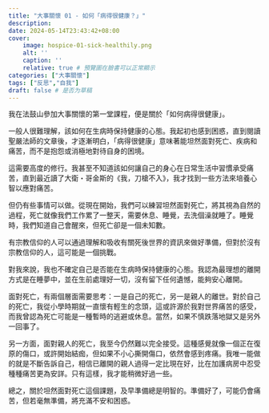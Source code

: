 ```yaml
---
title: "大事關懷 01 - 如何「病得很健康？」"
description: 
date: 2024-05-14T23:43:42+08:00
cover:
    image: hospice-01-sick-healthily.png
    alt: ''
    caption: ''
    relative: true # 預覽圖在臉書可以正常顯示
categories: ["大事關懷"]
tags: ["反思","自我"]
draft: false # 是否为草稿
---
```



我在法鼓山參加大事關懷的第一堂課程，便是關於「如何病得很健康」。

一般人很難理解，該如何在生病時保持健康的心態。我起初也感到困惑，直到閱讀聖嚴法師的文章後，才逐漸明白，「病得很健康」意味著能坦然面對死亡、疾病和痛苦，而不是抱怨或消極地對待自身的困境。

這需要高度的修行。我甚至不知道該如何讓自己的身心在日常生活中習慣承受痛苦，直到最近讀了大衛・哥金斯的《我，刀槍不入》，我才找到一些方法來培養心智以應對痛苦。

但仍有些事情可以做。從現在開始，我們可以練習坦然面對死亡，將其視為自然的過程，死亡就像我們工作累了一整天，需要休息、睡覺，去洗個澡就睡了。睡覺時，我們知道自己會醒來，但死亡卻是一個未知數。

有宗教信仰的人可以通過理解和吸收有關死後世界的資訊來做好準備，但對於沒有宗教信仰的人，這可能是一個挑戰。

對我來說，我也不確定自己是否能在生病時保持健康的心態。我認為最理想的離開方式是在睡夢中，並在生前處理好一切，沒有留下任何遺憾，能夠安心離開。

面對死亡，有兩個層面需要思考：一是自己的死亡，另一是親人的離世。對於自己的死亡，我從小學時期就一直懷有輕生的念頭，這或許源於我對世界痛苦的感受，而我曾認為死亡可能是一種暫時的逃避或休息。當然，如果不慎跌落地獄又是另外一回事了。

另一方面，面對親人的死亡，我至今仍然難以完全接受。這種感覺就像一個正在復原的傷口，或許開始結痂，但如果不小心撕開傷口，依然會感到疼痛。我唯一能做的就是不斷告訴自己，相信已離開的親人過得一定比現在好，比在加護病房中忍受種種痛苦更為安詳。只有這樣，我才能稍微好過一些。

總之，關於坦然面對死亡這個課題，及早準備總是明智的。準備好了，可能仍會痛苦，但若毫無準備，將充滿不安和困惑。


